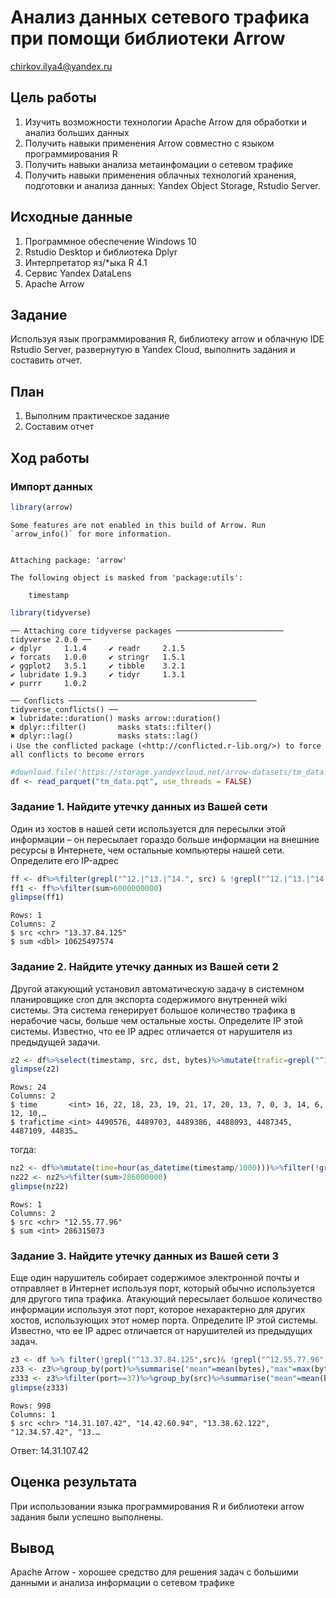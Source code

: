 # Анализ данных сетевого трафика при помощи библиотеки Arrow
chirkov.ilya4@yandex.ru

## Цель работы

1.  Изучить возможности технологии Apache Arrow для обработки и анализ
    больших данных
2.  Получить навыки применения Arrow совместно с языком программирования
    R
3.  Получить навыки анализа метаинфомации о сетевом трафике
4.  Получить навыки применения облачных технологий хранения, подготовки
    и анализа данных: Yandex Object Storage, Rstudio Server.

## Исходные данные

1.  Программное обеспечение Windows 10
2.  Rstudio Desktop и библиотека Dplyr
3.  Интерпретатор яз/\*ыка R 4.1
4.  Сервис Yandex DataLens
5.  Apache Arrow

## Задание

Используя язык программирования R, библиотеку arrow и облачную IDE
Rstudio Server, развернутую в Yandex Cloud, выполнить задания и
составить отчет.

## План

1.  Выполним практическое задание
2.  Составим отчет

## Ход работы

### Импорт данных

``` r
library(arrow)
```

    Some features are not enabled in this build of Arrow. Run `arrow_info()` for more information.


    Attaching package: 'arrow'

    The following object is masked from 'package:utils':

        timestamp

``` r
library(tidyverse)
```

    ── Attaching core tidyverse packages ──────────────────────── tidyverse 2.0.0 ──
    ✔ dplyr     1.1.4     ✔ readr     2.1.5
    ✔ forcats   1.0.0     ✔ stringr   1.5.1
    ✔ ggplot2   3.5.1     ✔ tibble    3.2.1
    ✔ lubridate 1.9.3     ✔ tidyr     1.3.1
    ✔ purrr     1.0.2     

    ── Conflicts ────────────────────────────────────────── tidyverse_conflicts() ──
    ✖ lubridate::duration() masks arrow::duration()
    ✖ dplyr::filter()       masks stats::filter()
    ✖ dplyr::lag()          masks stats::lag()
    ℹ Use the conflicted package (<http://conflicted.r-lib.org/>) to force all conflicts to become errors

``` r
#download.file('https://storage.yandexcloud.net/arrow-datasets/tm_data.pqt', destfile = "tm_data.pqt")
df <- read_parquet("tm_data.pqt", use_threads = FALSE)
```

### Задание 1. Найдите утечку данных из Вашей сети

Один из хостов в нашей сети используется для пересылки этой информации –
он пересылает гораздо больше информации на внешние ресурсы в Интернете,
чем остальные компьютеры нашей сети. Определите его IP-адрес

``` r
ff <- df%>%filter(grepl("^12.|^13.|^14.", src) & !grepl("^12.|^13.|^14.", dst))%>%group_by(src) %>% summarise("sum" = sum(bytes)) %>% select(src,sum) 
ff1 <- ff%>%filter(sum>6000000000)
glimpse(ff1)
```

    Rows: 1
    Columns: 2
    $ src <chr> "13.37.84.125"
    $ sum <dbl> 10625497574

### Задание 2. Найдите утечку данных из Вашей сети 2

Другой атакующий установил автоматическую задачу в системном
планировщике cron для экспорта содержимого внутренней wiki системы. Эта
система генерирует большое количество трафика в нерабочие часы, больше
чем остальные хосты. Определите IP этой системы. Известно, что ее IP
адрес отличается от нарушителя из предыдущей задачи.

``` r
z2 <- df%>%select(timestamp, src, dst, bytes)%>%mutate(trafic=grepl("^12.|^13.|^14.", src) & !grepl("^12.|^13.|^14.",dst),time=hour(as_datetime(timestamp/1000))) %>%filter(trafic==TRUE,time>=0&time<=24)%>% group_by(time)%>%summarise(trafictime=n())%>%arrange(desc(trafictime))
glimpse(z2)
```

    Rows: 24
    Columns: 2
    $ time       <int> 16, 22, 18, 23, 19, 21, 17, 20, 13, 7, 0, 3, 14, 6, 12, 10,…
    $ trafictime <int> 4490576, 4489703, 4489386, 4488093, 4487345, 4487109, 44835…

тогда:

``` r
nz2 <- df%>%mutate(time=hour(as_datetime(timestamp/1000)))%>%filter(!grepl("^13.37.84.125",src))%>% filter(grepl("^12.|^13.|^14.", src) & !grepl("^12.|^13.|^14.", dst))%>%filter(time>=1&time<=15)%>%group_by(src)%>%summarise("sum" =sum(bytes))%>%select(src,sum)
nz22 <- nz2%>%filter(sum>286000000) 
glimpse(nz22)
```

    Rows: 1
    Columns: 2
    $ src <chr> "12.55.77.96"
    $ sum <int> 286315073

### Задание 3. Найдите утечку данных из Вашей сети 3

Еще один нарушитель собирает содержимое электронной почты и отправляет в
Интернет используя порт, который обычно используется для другого типа
трафика. Атакующий пересылает большое количество информации используя
этот порт, которое нехарактерно для других хостов, использующих этот
номер порта. Определите IP этой системы. Известно, что ее IP адрес
отличается от нарушителей из предыдущих задач.

``` r
z3 <- df %>% filter(!grepl("^13.37.84.125",src)& !grepl("^12.55.77.96",src))%>% filter(grepl("^12.|^13.|^14.", src) & !grepl("^12.|^13.|^14.", dst))%>% select(src, bytes, port) 
z33 <- z3%>%group_by(port)%>%summarise("mean"=mean(bytes),"max"=max(bytes),"sum"=sum(bytes))%>%mutate("Raz"= max-mean)%>%filter(Raz!=0, Raz>170000)
z333 <- z3%>%filter(port==37)%>%group_by(src)%>%summarise("mean"=mean(bytes))%>%arrange(desc(mean))%>%select(src)
glimpse(z333)
```

    Rows: 998
    Columns: 1
    $ src <chr> "14.31.107.42", "14.42.60.94", "13.38.62.122", "12.34.57.42", "13.…

Ответ: 14.31.107.42

## Оценка результата

При использовании языка программирования R и библиотеки arrow задания
были успешно выполнены.

## Вывод

Apache Arrow - хорошее средство для решения задач с большими данными и
анализа информации о сетевом трафике
